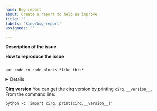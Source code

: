 ```yaml
---
name: Bug report
about: Create a report to help us improve
title: ''
labels: 'kind/bug-report'
assignees: ''

---
```


**Description of the issue**

**How to reproduce the issue**

```

put code in code blocks *like this*

```

<details>

put long logs in details blocks *like this*

</details>

**Cirq version**
You can get the cirq version by printing `cirq.__version__`. From the command line:

```
python -c 'import cirq; print(cirq.__version__)'
```

